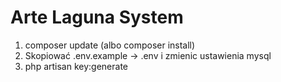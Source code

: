 # Arte Laguna System
1. composer update (albo composer install)
2. Skopiować .env.example -> .env i zmienic ustawienia mysql
3. php artisan key:generate
